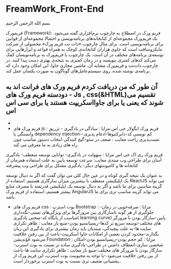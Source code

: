 # FreamWork_Front-End
بسم الله الرحمن الرحیم
 
 
 فریمورک (Framework):
 فریم ورک در اصطلاح به چارچوب نرم‌افزاری گفته می‌شود. یک فریم‌ورک مجموعه‌ای از کتابخانه‌های برنامه‌نویسی و احتمالا مجموعه‌ای از قوانین برای برنامه‌نویسی است.
برای مثال چارچوب «دات نت فریم ورک» محصولی از شرکت مایکروسافت است که حاوی هزاران کتابخانه‌ی کوچک به همراه قواعد و ابزارهایی برای توسعه‌ی برنامه‌های مختلف در آن است.
یک چارچوب یا فریم‌ورک به برنامه‌نویسان کمک می‌کند کدهای کمتری بنویسند و در زمان کمتری به نتیجه‌ی بهتری دست پیدا کنند. در چارچوب دات‌نت و فریم‌ورک مشابه آن، ماشین مجازی جاوا، این امکان وجود دارد که برنامه‌ی نوشته شده، روی سیستم‌عامل‌های گوناگون به صورت یکسان عمل کند.

آن طور که من دریافت کردم فریم ورک های فرانت اند به دودسته فریم ورک های - Js  , css(&HTML)تقسیم می شوند که یعنی یا برای جاوااسکریپت هستند یا برای سی اس اس 
-	
-	
-	فریم ورک های js  :
فریم ورک انگولار جی اس
مزایا :
سادگی در یادگیری - تزریق وابستگی یا dependency injection-کم نویسی کد-دایرکتیوها-ادغام پذیری-تست‌پذیری راحت
معایب :
ضعف در سئو-گیج کنندگی انتخاب دستور مناسب چون راه های زیادی به ما معرفی می کند

فریم ورک ری اک جی اس
مزایا :
سهولت در یادگیری- توانایی توسعه منعطف- یادگیری آسان برای طراحی وب مبتدی
معایب:
سرعت توسعه پایین به علت استفاده همزمان از کتابخانه ها و کامپوننتهای دیگر- یادگیری مشکل برای طراحی وب پیشرفته

به عنوان یک نتیجه گیری کوتاه و در عین حال کلی می توان گفت که اگر به دنبال توسعه یک اپلیکیشن منعطف با بیشترین میزان سازگاری هستیم، استفاده از ReactJS می تواند گزینه مناسبی برای ما باشد و اگر به دنبال توسعه یک اپلیکیشن قدرتمند با مصرف منابع بیشتر هستیم، استفاده از فریم ورک AngularJS می تواند گزینه مناسب تری برای ما باشد.

-	فریم ورک های css :
بوت استرپ Bootstrap  :
مزایا :
صرفه‌جویی در زمان-جلوگیری از هر گونه ناسازگاری بین مرورگرها برای ویژگی‌های تستی-نگه‌داری مناسب از پایگاه کد-منحنی یادگیری( learning curve) پایین-سازگار بودن با مرورگر های مختلف-توسعه سریع تر کدها-ریسپانسیو بودن-منبع باز 
معایب :
ظاهر تکراری سایت ها-به علت پیچیدگی، مبتدیان باید زمان بیشتری برای یادگیری این زبان بگذارند-محدود کردن بعضی از امکانات جاوا اسکریپت-باعث از بین رفتن خلاقیت می‌شود
فَوُندِیشِن Foundation :
مزایا :
کم حجم بودن-ریسپانسیو بودن-امکان شخصی سازی-انعطاف داشتن در طراحی-یادگیری ساده تر نسبت به بوت استرپ-سازگار بودن با مرورگر های مختلف-منبع باز
معایب :
ظاهر تکراری سایت ها-باعث از بین رفتن خلاقیت می‌شود.-با توجه به محبوبیت بوت استرپ، این فریم ورک از پشتیبانی ضعیف تری نسبت به بوت استرپ برخوردار است..



